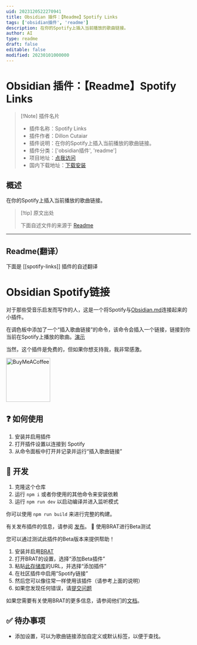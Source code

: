 ```yaml
---
uid: 2023120522270941
title: Obsidian 插件：【Readme】Spotify Links
tags: ['obsidian插件', 'readme']
description: 在你的Spotify上插入当前播放的歌曲链接。
author: AI
type: readme
draft: false
editable: false
modified: 20230101000000
---
```


# Obsidian 插件：【Readme】Spotify Links

> [!Note] 插件名片
> - 插件名称：Spotify Links
> - 插件作者：Dillon Cutaiar
> - 插件说明：在你的Spotify上插入当前播放的歌曲链接。
> - 插件分类：['obsidian插件', 'readme']
> - 项目地址：[点我访问](https://github.com/cutaiar/obsidian-spotify-links)
> - 国内下载地址：[下载安装](https://pkmer.cn/products/plugin/pluginMarket/?spotify-links)

## 概述

在你的Spotify上插入当前播放的歌曲链接。



> [!tip] 原文出处
> 
>下面自述文件的来源于 [Readme](https://ghproxy.net/https://raw.githubusercontent.com/Cutaiar/obsidian-spotify-links/master/README.md)
> 

---

## Readme(翻译）

下面是 [[spotify-links]] 插件的自述翻译


# Obsidian Spotify链接

对于那些受音乐启发而写作的人，这是一个将Spotify与[Obsidian.md](https://obsidian.md/)连接起来的小插件。

在调色板中添加了一个“插入歌曲链接”的命令，该命令会插入一个链接，链接到你当前在Spotify上播放的歌曲。[演示](https://www.youtube.com/watch?v=Qzs3ssqKk2Y)



当然，这个插件是免费的，但如果你想支持我，我非常感激。

[<img src="https://cdn.buymeacoffee.com/buttons/v2/default-yellow.png" alt="BuyMeACoffee" width="120">](https://www.buymeacoffee.com/cutaiar)
## ❓ 如何使用

1. 安装并启用插件
2. 打开插件设置以连接到 Spotify
3. 从命令面板中打开并记录并运行“插入歌曲链接”
## 🔨 开发

1. 克隆这个仓库
2. 运行 `npm i` 或者你使用的其他命令来安装依赖
3. 运行 `npm run dev` 以启动编译并进入监听模式

你可以使用 `npm run build` 来进行完整的构建。

有关发布插件的信息，请参阅 [发布](./Releasing.md)。
👶 使用BRAT进行Beta测试

您可以通过测试此插件的Beta版本来提供帮助！

1. 安装并启用[BRAT](https://github.com/TfTHacker/obsidian42-brat)
2. 打开BRAT的设置，选择“添加Beta插件”
3. 粘贴[此存储库](https://github.com/Cutaiar/obsidian-spotify-links)的URL，并选择“添加插件”
4. 在社区插件中启用“Spotify链接”
5. 然后您可以像往常一样使用该插件（请参考上面的说明）
6. 如果您发现任何错误，请[提交问题](https://github.com/Cutaiar/obsidian-spotify-links/issues/new)

如果您需要有关使用BRAT的更多信息，请参阅他们的[文档](https://tfthacker.com/Obsidian+Plugins+by+TfTHacker/BRAT+-+Beta+Reviewer's+Auto-update+Tool/Quick+guide+for+using+BRAT)。
## ✅ 待办事项

- 添加设置，可以为歌曲链接添加自定义或默认标签，以便于查找。



